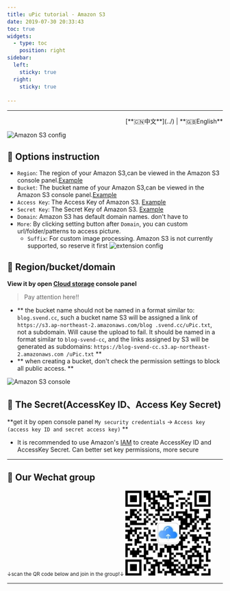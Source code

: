 ```yaml
---
title: uPic tutorial - Amazon S3
date: 2019-07-30 20:33:43
toc: true
widgets:
  - type: toc
    position: right
sidebar:
  left:
    sticky: true
  right:
    sticky: true

---
```


<hr><!-- i18n --><div align="right">[**🇨🇳中文**](../) | **🇬🇧English**</div><!-- i18n -->

![Amazon S3 config](https://gitee.com/gee1k/oss/raw/master/tutorials/amazon_s3-host.png)

## 📝 Options instruction

- `Region`: The region of your Amazon S3,can be viewed in the Amazon S3 console panel.[Example](#🧰-Region-bucket-domain)
- `Bucket`: The bucket name of your Amazon S3,can be viewed in the Amazon S3 console panel.[Example](#🧰-Region-bucket-domain)
- `Access Key`: The Access Key of Amazon S3. [Example](#🔑-The-Secret-AccessKey-ID、Access-Key-Secret)
- `Secret Key`: The Secret Key of Amazon S3. [Example](#🔑-The-Secret-AccessKey-ID、Access-Key-Secret)
- `Domain`: Amazon S3 has default domain names. don't have to
- `More`: By clicking setting button after `Domain`, you can custom url/folder/patterns to access picture.
  - `Suffix`: For custom image processing. Amazon S3 is not currently supported, so reserve it first
    ![extension config](https://gitee.com/gee1k/oss/raw/master/tutorials/amazon_s3-host-extension.png)

## 🧰 Region/bucket/domain

**View it by  open [Cloud storage](https://s3.console.aws.amazon.com/s3) console panel**

> Pay attention here!!

- ** the bucket name should not be named in a format similar to: `blog.svend.cc`, such a bucket name S3 will be assigned a link of `https://s3.ap-northeast-2.amazonaws.com/blog .svend.cc/uPic.txt`, not a subdomain. Will cause the upload to fail. It should be named in a format similar to `blog-svend-cc`, and the links assigned by S3 will be generated as subdomains: `https://blog-svend-cc.s3.ap-northeast-2.amazonaws.com /uPic.txt` **
- ** when creating a bucket, don't check the permission settings to block all public access. **

![Amazon S3 console](https://gitee.com/gee1k/oss/raw/master/tutorials/amazon_s3-info.png)

## 🔑 The Secret(AccessKey ID、Access Key Secret)

**get it by open console panel `My security credentials` -> `Access key (access key ID and secret access key)` **

- It is recommended to use Amazon's [IAM](https://docs.aws.amazon.com/zh_cn/IAM/latest/UserGuide/introduction.html) to create AccessKey ID and AccessKey Secret. Can better set key permissions, more secure

<hr>

## 💌 Our Wechat group

  <small>↓scan the QR code below and join in the group!↓ </small>
	<img src="https://raw.githubusercontent.com/gee1k/oss/master/personal/geee1k.JPG" height="200" style="height:200px">

<hr>
